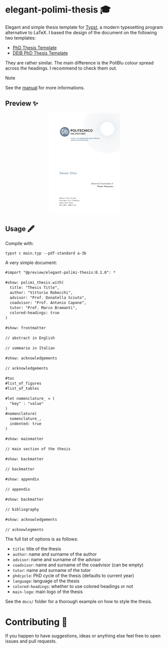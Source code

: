 # elegant-polimi-thesis 🎓

Elegant and simple thesis template for [Typst](https://typst.app/), a modern typesetting program alternative to LaTeX. I based the design of the document on the following two templates:

- [PhD Thesis Template](https://www.overleaf.com/latex/templates/phd-thesis-template/nwjkggvhrzmz)
- [DEIB PhD Thesis Template](https://www.overleaf.com/latex/templates/politecnico-di-milano-deib-phd-thesis-template/ydsvtyzwxfdk)

They are rather similar. The main difference is the PoliBlu colour spread across the headings. I recommend to check them out.

> [!NOTE]
> See the [manual](https://victuarvi.github.io/PoliMi-PhD-Thesis/docs/manual.pdf) for more informations.

## Preview ✨

<p align="center">
  <img alt="Frontspiece" src="thumbnail.png" width="45%">
</p>

## Usage 🖋

Compile with:

```shell
typst c main.typ --pdf-standard a-3b
```

A very simple document:

```typ
#import "@preview/elegant-polimi-thesis:0.1.0": *

#show: polimi_thesis.with(
  title: "Thesis Title",
  author: "Vittorio Robecchi",
  advisor: "Prof. Donatella Sciuto",
  coadvisor: "Prof. Antonio Capone",
  tutor: "Prof. Marco Bramanti",
  colored-headings: true
)

#show: frontmatter

// abstract in English

// sommario in Italian

#show: acknowledgements

// acknowledgements

#toc
#list_of_figures
#list_of_tables

#let nomenclature_ = (
  "key" : "value"
)
#nomenclature(
  nomenclature_,
  indented: true
)

#show: mainmatter

// main section of the thesis

#show: backmatter

// backmatter

#show: appendix

// appendix

#show: backmatter

// bibliography

#show: acknowledgements

// acknowlegments
```

The full list of options is as follows:

- `title`: title of the thesis
- `author`: name and surname of the author
- `advisor`: name and surname of the advisor
- `coadvisor`: name and surname of the coadvisor (can be empty)
- `tutor`: name and surname of the tutor
- `phdcycle`: PhD cycle of the thesis (defaults to current year)
- `language`: language of the thesis
- `colored-headings`: whether to use colored headings or not
- `main-logo`: main logo of the thesis

See the `docs/` folder for a thorough example on how to style the thesis.

# Contributing 🚀

If you happen to have suggestions, ideas or anything else feel free to open issues and pull requests.
